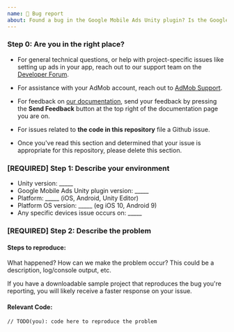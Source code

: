 ```yaml
---
name: 🐞 Bug report
about: Found a bug in the Google Mobile Ads Unity plugin? Is the Google Mobile Ads Unity plugin crashing your app? File it here.
---
```

<!-- DO NOT DELETE
validate_template=true
template_path=.github/ISSUE_TEMPLATE/bug_report.md
-->
### Step 0: Are you in the right place?

  * For general technical questions, or help with project-specific issues like setting up ads in your app, reach out to our support team on the [Developer Forum](https://groups.google.com/forum/#!categories/google-admob-ads-sdk/game-engines).
  * For assistance with your AdMob account, reach out to [AdMob Support](https://support.google.com/admob/?hl=en#topic=7383088).
  * For feedback on [our documentation](https://developers.google.com/admob/unity/start), send  your feedback by pressing the **Send Feedback** button at the top right of the documentation page you are on.
  * For issues related to __the code in this repository__ file a Github issue.

  * Once you've read this section and determined that your issue is appropriate for
    this repository, please delete this section.

### [REQUIRED] Step 1: Describe your environment

  * Unity version: _____
  * Google Mobile Ads Unity plugin version: _____
  * Platform: _____ (iOS, Android, Unity Editor)
  * Platform OS version: _____ (eg iOS 10, Android 9)
  * Any specific devices issue occurs on: _____

### [REQUIRED] Step 2: Describe the problem

#### Steps to reproduce:

What happened? How can we make the problem occur?
This could be a description, log/console output, etc.

If you have a downloadable sample project that reproduces the bug you're reporting, you will
likely receive a faster response on your issue.

#### Relevant Code:

```
// TODO(you): code here to reproduce the problem
```

